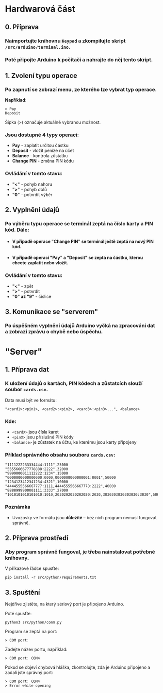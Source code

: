# Hardwarová část

## 0. Příprava

### Naimportujte knihovnu `Keypad` a zkompilujte skript `/src/arduino/terminal.ino`.
### Poté připojte Arduino k počítači a nahrajte do něj tento skript.

## 1. Zvolení typu operace

### Po zapnutí se zobrazí menu, ze kterého lze vybrat typ operace.

**Například:**

```text
> Pay
Deposit
```

Šipka (>) označuje aktuálně vybranou možnost.

### Jsou dostupné 4 typy operací:

- **Pay** - zaplatit určitou částku
- **Deposit** - vložit peníze na účet
- **Balance** - kontrola zůstatku
- **Change PIN** - změna PIN kódu

### Ovládání v tomto stavu:

- **"<"** - pohyb nahoru
- **">"** - pohyb dolů
- **"0"** - potvrdit výběr

## 2. Vyplnění údajů

### Po výběru typu operace se terminál zeptá na číslo karty a PIN kód. Dále:

- #### V případě operace "Change PIN" se terminál ještě zeptá na nový PIN kód.

- #### V případě operací "Pay" a "Deposit" se zeptá na částku, kterou chcete zaplatit nebo vložit.

### Ovládání v tomto stavu:

- **"<"** - zpět
- **">"** - potvrdit
- **"0" až "9"** - číslice

## 3. Komunikace se "serverem"

### Po úspěšném vyplnění údajů Arduino vyčká na zpracování dat a zobrazí zprávu o chybě nebo úspěchu.

# "Server"

## 1. Příprava dat

### K uložení údajů o kartách, PIN kódech a zůstatcích slouží soubor `cards.csv`.

Data musí být ve formátu:

```text
"<card1>:<pin1>, <card2>:<pin2>, <card3>:<pin3>...", <balance>
```

### Kde:

- `<cardX>` jsou čísla karet
- `<pinX>` jsou příslušné PIN kódy
- `<balance>` je zůstatek na účtu, ke kterému jsou karty připojeny

### Příklad správného obsahu souboru `cards.csv`:

```text
"1111222233334444:1111",25000
"5555666677778888:2222",32000
"9999000011112222:1234",15000
"0000000000000000:0000,0000000000000001:0001",50000
"1234123412341234:4321",10000
"4444555566667777:1111,4444555566667778:2222",40000
"8888999900001111:3333",27000
"1010101010101010:1010,2020202020202020:2020,3030303030303030:3030",60000
```

### Poznámka

- Uvozovky ve formátu jsou **důležité** – bez nich program nemusí fungovat správně.

## 2. Příprava prostředí

### Aby program správně fungoval, je třeba nainstalovat potřebné knihovny.

V příkazové řádce spusťte:

```shell
pip install -r src/python/requirements.txt
```

## 3. Spuštění

Nejdříve zjistěte, na který sériový port je připojeno Arduino.

Poté spusťte:

```shell
python3 src/python/comm.py
```

Program se zeptá na port:

```text
> COM port: 
```

Zadejte název portu, například:

```text
> COM port: COM4
```

Pokud se objeví chybová hláška, zkontrolujte, zda je Arduino připojeno a zadali jste správný port:

```text
> COM port: COM4
> Error while opening
```